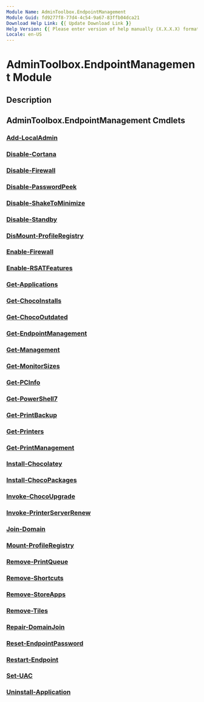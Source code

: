 ```yaml
---
Module Name: AdminToolbox.EndpointManagement
Module Guid: fd9277f8-77d4-4c54-9a67-83ffb04dca21
Download Help Link: {{ Update Download Link }}
Help Version: {{ Please enter version of help manually (X.X.X.X) format }}
Locale: en-US
---
```


# AdminToolbox.EndpointManagement Module
## Description


## AdminToolbox.EndpointManagement Cmdlets
### [Add-LocalAdmin](Add-LocalAdmin.md)


### [Disable-Cortana](Disable-Cortana.md)


### [Disable-Firewall](Disable-Firewall.md)


### [Disable-PasswordPeek](Disable-PasswordPeek.md)


### [Disable-ShakeToMinimize](Disable-ShakeToMinimize.md)


### [Disable-Standby](Disable-Standby.md)


### [DisMount-ProfileRegistry](DisMount-ProfileRegistry.md)


### [Enable-Firewall](Enable-Firewall.md)


### [Enable-RSATFeatures](Enable-RSATFeatures.md)


### [Get-Applications](Get-Applications.md)


### [Get-ChocoInstalls](Get-ChocoInstalls.md)


### [Get-ChocoOutdated](Get-ChocoOutdated.md)


### [Get-EndpointManagement](Get-EndpointManagement.md)


### [Get-Management](Get-Management.md)


### [Get-MonitorSizes](Get-MonitorSizes.md)


### [Get-PCInfo](Get-PCInfo.md)


### [Get-PowerShell7](Get-PowerShell7.md)


### [Get-PrintBackup](Get-PrintBackup.md)


### [Get-Printers](Get-Printers.md)


### [Get-PrintManagement](Get-PrintManagement.md)


### [Install-Chocolatey](Install-Chocolatey.md)


### [Install-ChocoPackages](Install-ChocoPackages.md)


### [Invoke-ChocoUpgrade](Invoke-ChocoUpgrade.md)


### [Invoke-PrinterServerRenew](Invoke-PrinterServerRenew.md)


### [Join-Domain](Join-Domain.md)


### [Mount-ProfileRegistry](Mount-ProfileRegistry.md)


### [Remove-PrintQueue](Remove-PrintQueue.md)


### [Remove-Shortcuts](Remove-Shortcuts.md)


### [Remove-StoreApps](Remove-StoreApps.md)


### [Remove-Tiles](Remove-Tiles.md)


### [Repair-DomainJoin](Repair-DomainJoin.md)


### [Reset-EndpointPassword](Reset-EndpointPassword.md)


### [Restart-Endpoint](Restart-Endpoint.md)


### [Set-UAC](Set-UAC.md)


### [Uninstall-Application](Uninstall-Application.md)


